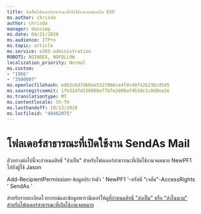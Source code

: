 ```yaml
---
title: ส่งเป็นโฟลเดอร์สาธารณะที่เปิดใช้งานจดหมายใน EXO
ms.author: chrisda
author: chrisda
manager: dansimp
ms.date: 04/21/2020
ms.audience: ITPro
ms.topic: article
ms.service: o365-administration
ROBOTS: NOINDEX, NOFOLLOW
localization_priority: Normal
ms.custom:
- "1956"
- "3500007"
ms.openlocfilehash: ed62c6d7db0ae532f806ce4fdc48f42623bcd545
ms.sourcegitcommit: 1fb324fd156008e77b7e2008af4b3dc1c0d0ea3e
ms.translationtype: MT
ms.contentlocale: th-TH
ms.lasthandoff: 10/13/2020
ms.locfileid: "48462075"
---
```

# <a name="sendas-mail-enabled-public-folder"></a>โฟลเดอร์สาธารณะที่เปิดใช้งาน SendAs Mail

ตัวอย่างต่อไปนี้จะกำหนดสิทธิ์ "ส่งเป็น" สำหรับโฟลเดอร์สาธารณะที่เปิดใช้งานจดหมาย NewPF1 ไปยังผู้ใช้ Jason

Add-RecipientPermission-ข้อมูลประจำตัว ' NewPF1 '-ทรัสตี "เจสัน"-AccessRights ' SendAs '

สำหรับรายละเอียดไวยากรณ์และข้อมูลพารามิเตอร์ให้ดู[ที่กำหนดสิทธิ์ "ส่งเป็น" หรือ "ส่งในนาม" สำหรับโฟลเดอร์สาธารณะที่เปิดใช้งานจดหมาย](https://docs.microsoft.com/exchange/collaboration-exo/public-folders/assign-permissions-mail-enabled-pfs)

